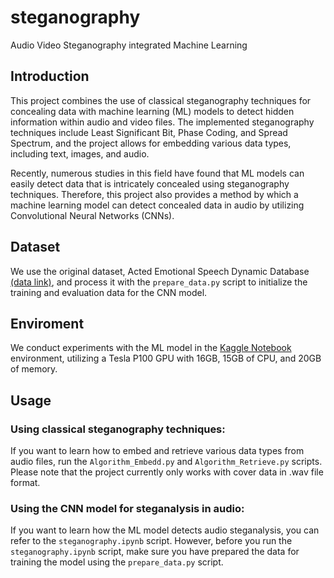 # steganography
Audio Video Steganography integrated Machine Learning

## Introduction
This project combines the use of classical steganography techniques for concealing data with machine learning (ML) models to detect hidden information within audio and video files. The implemented steganography techniques include Least Significant Bit, Phase Coding, and Spread Spectrum, and the project allows for embedding various data types, including text, images, and audio.

Recently, numerous studies in this field have found that ML models can easily detect data that is intricately concealed using steganography techniques. Therefore, this project also provides a method by which a machine learning model can detect concealed data in audio by utilizing Convolutional Neural Networks (CNNs).

## Dataset
We use the original dataset, Acted Emotional Speech Dynamic Database [(data link)](https://m3c.web.auth.gr/research/aesdd-speech-emotion-recognition/), and process it with the `prepare_data.py` script to initialize the training and evaluation data for the CNN model.

## Enviroment
We conduct experiments with the ML model in the [Kaggle Notebook](https://www.kaggle.com/) environment, utilizing a Tesla P100 GPU with 16GB, 15GB of CPU, and 20GB of memory.

## Usage
### Using classical steganography techniques:
If you want to learn how to embed and retrieve various data types from audio files, run the `Algorithm_Embedd.py` and `Algorithm_Retrieve.py` scripts. Please note that the project currently only works with cover data in .wav file format.

### Using the CNN model for steganalysis in audio:
If you want to learn how the ML model detects audio steganalysis, you can refer to the `steganography.ipynb` script. However, before you run the `steganography.ipynb` script, make sure you have prepared the data for training the model using the `prepare_data.py` script.
